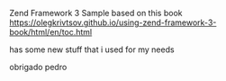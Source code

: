 Zend Framework 3 Sample
based on this book
https://olegkrivtsov.github.io/using-zend-framework-3-book/html/en/toc.html

has some new stuff that i used for my needs

obrigado
pedro
